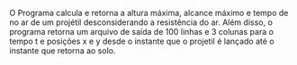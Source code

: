 O Programa calcula e retorna a altura máxima, alcance máximo e tempo de no ar de um projétil desconsiderando a resistência do ar. Além disso, o programa retorna um arquivo de saída de 100 linhas e 3 colunas para o tempo t e posições x e y desde o instante que o projetil é lançado até o instante que retorna ao solo.
